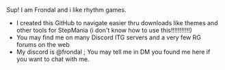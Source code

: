 Sup! I am Frondal and i like rhythm games.
- I created this GitHub to navigate easier thru downloads like themes and other tools for StepMania (i don't know how to use this!!!!!!!!!!!)
- You may find me on many Discord ITG servers and a very few RG forums on the web
- My discord is @frondal ; You may tell me in DM you found me here if you want to chat with me.

<!---
zgfrdl/zgfrdl is a ✨ special ✨ repository because its `README.md` (this file) appears on your GitHub profile.
You can click the Preview link to take a look at your changes.
--->
